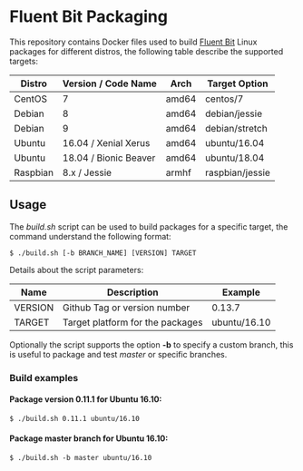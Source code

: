 # Fluent Bit Packaging

This repository contains Docker files used to build [Fluent Bit](http://fluentbit.io) Linux packages for different distros, the following table describe the supported targets:

| Distro       |   Version / Code Name   | Arch   | Target Option           |
|--------------|-------------------------|--------|-------------------------|
| CentOS       |   7                     | amd64  | centos/7                |
| Debian       |   8                     | amd64  | debian/jessie           |
| Debian       |   9                     | amd64  | debian/stretch          |
| Ubuntu       |   16.04 / Xenial Xerus  | amd64  | ubuntu/16.04            |
| Ubuntu       |   18.04 / Bionic Beaver | amd64  | ubuntu/18.04            |
| Raspbian     |   8.x / Jessie          | armhf  | raspbian/jessie         |

## Usage

The _build.sh_ script can be used to build packages for a specific target, the command understand the following format:

```
$ ./build.sh [-b BRANCH_NAME] [VERSION] TARGET
```

Details about the script parameters:

| Name        | Description                  | Example                |
|-------------|------------------------------|------------------------|
| VERSION     | Github Tag or version number | 0.13.7                 |
| TARGET      | Target platform for the packages | ubuntu/16.10   |

Optionally the script supports the option __-b__ to specify a custom branch, this is useful to package and test _master_ or specific branches.

### Build examples

#### Package version 0.11.1 for Ubuntu 16.10:

```
$ ./build.sh 0.11.1 ubuntu/16.10
```

#### Package master branch for Ubuntu 16.10:

```
$ ./build.sh -b master ubuntu/16.10
```
